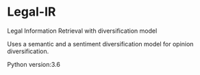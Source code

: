 # Legal-IR
Legal Information Retrieval with diversification model

Uses a semantic and a sentiment diversification model for opinion diversification.

Python version:3.6
